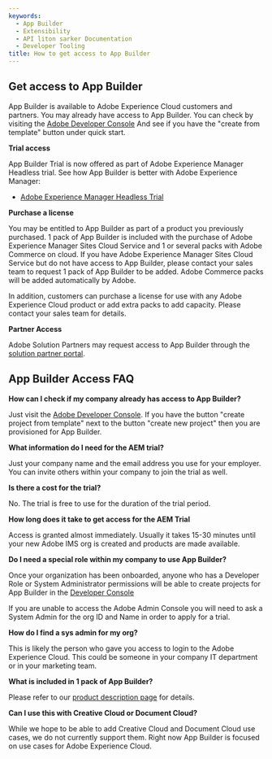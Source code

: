 ```yaml
---
keywords:
  - App Builder
  - Extensibility
  - API liton sarker Documentation
  - Developer Tooling
title: How to get access to App Builder
---
```


## Get access to App Builder

App Builder is available to Adobe Experience Cloud customers and partners. You may already have access to App Builder. You can check by visiting the [Adobe Developer Console](/console) And see if you have the "create from template" button under quick start.

**Trial access**

App Builder Trial is now offered as part of Adobe Experience Manager Headless trial. See how App Builder is better with Adobe Experience Manager:

- [Adobe Experience Manager Headless Trial](https://commerce.adobe.com/business-trial/sign-up?items%5B0%5D%5Bid%5D=649A1AF5CBC5467A25E84F2561274821&cli=headless_exl_banner_campaign&co=US&lang=en)
  
**Purchase a license**

You may be entitled to App Builder as part of a product you previously purchased. 1 pack of App Builder is included with the purchase of Adobe Experience Manager Sites Cloud Service and 1 or several packs with Adobe Commerce on cloud. If you have Adobe Experience Manager Sites Cloud Service but do not have access to App Builder, please contact your sales team to request 1 pack of App Builder to be added. Adobe Commerce packs will be added automatically by Adobe.

In addition, customers can purchase a license for use with any Adobe Experience Cloud product or add extra packs to add capacity. Please contact your sales team for details.

**Partner Access**

Adobe Solution Partners may request access to App Builder through the [solution partner portal](https://solutionpartners.adobe.com/solution-partners/home/learn/tools/sandboxes.html). 

## App Builder Access FAQ

**How can I check if my company already has access to App Builder?**

Just visit the [Adobe Developer Console](/console). If you have the button "create project from template" next to the button "create new project" then you are provisioned for App Builder. 

**What information do I need for the AEM trial?**

Just your company name and the email address you use for your employer. You can invite others within your company to join the trial as well. 

**Is there a cost for the trial?**

No. The trial is free to use for the duration of the trial period.

**How long does it take to get access for the AEM Trial**

Access is granted almost immediately. Usually it takes 15-30 minutes until your new Adobe IMS org is created and products are made available. 

**Do I need a special role within my company to use App Builder?**

Once your organization has been onboarded, anyone who has a Developer Role or System Administrator permissions will be able to create projects for App Builder in the [Developer Console](/console)

If you are unable to access the Adobe Admin Console you will need to ask a System Admin for the org ID and Name in order to apply for a trial.

**How do I find a sys admin for my org?**

This is likely the person who gave you access to login to the Adobe Experience Cloud. This could be someone in your company IT department or in your marketing team.

**What is included in 1 pack of App Builder?**

Please refer to our [product description page](https://helpx.adobe.com/legal/product-descriptions/adobe-developer-app-builder.html) for details.

**Can I use this with Creative Cloud or Document Cloud?**

While we hope to be able to add Creative Cloud and Document Cloud use cases, we do not currently support them. Right now App Builder is focused on use cases for Adobe Experience Cloud. 
